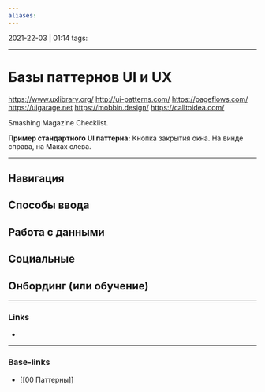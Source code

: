 ```yaml
---
aliases:
---
```

2021-22-03 | 01:14
tags: 
___

# Базы паттернов UI и UX
https://www.uxlibrary.org/
http://ui-patterns.com/
https://pageflows.com/
https://uigarage.net
https://mobbin.design/
https://calltoidea.com/

Smashing Magazine Checklist.

**Пример стандартного UI паттерна:**
Кнопка закрытия окна. На винде справа, на Маках слева.

---

## Навигация




## Способы ввода




## Работа с данными

## Социальные

## Онбординг (или обучение)



___
### Links
- 

___
### Base-links
- [[00 Паттерны]]

